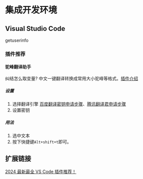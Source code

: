 # 集成开发环境

## Visual Studio Code

getuserinfo

### 插件推荐

#### 驼峰翻译助手

纠结怎么取变量? 中文一键翻译转换成常用大小驼峰等格式。[插件介绍](https://marketplace.visualstudio.com/items?itemName=svenzhao.var-translation&ssr=false#overvie)

##### 设置

1. 选择翻译引擎 [百度翻译密钥申请步骤](https://hcfy.app/docs/services/baidu-api)、[腾讯翻译君申请步骤](https://hcfy.app/docs/services/qq-api)
2. 设置密钥

##### 用法

1. 选中文本
2. 按下快捷键`Alt+shift+t`即可。

## 扩展链接

[2024 最新最全 VS Code 插件推荐！](https://mp.weixin.qq.com/s?__biz=MzU2MTIyNDUwMA==&mid=2247529222&idx=1&sn=2c14e0792a539846487db3ca1c2a04c2&chksm=fd5032beb05c53d7bab956d72395bcb77d4566f994a87d61495b330e1fb003d95e63029e10af&scene=126&sessionid=1719627716&poc_token=HNlvf2aj6Vo7WO5n3X5FuKzgDfmmzLzQtq1bLg3J)
